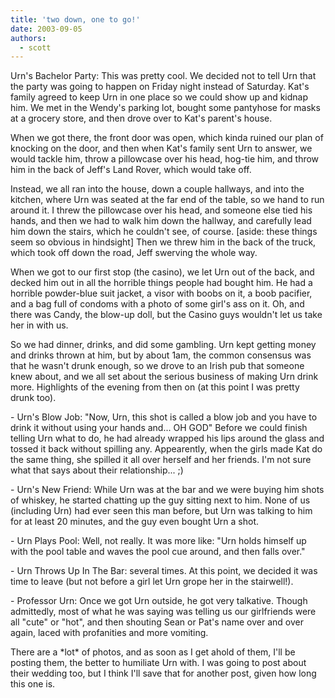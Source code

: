 ```yaml
---
title: 'two down, one to go!'
date: 2003-09-05
authors:
  - scott
---
```


Urn's Bachelor Party:
This was pretty cool. We decided not to tell Urn that the party was going to happen on Friday night instead of Saturday. Kat's family agreed to keep Urn in one place so we could show up and kidnap him. We met in the Wendy's parking lot, bought some pantyhose for masks at a grocery store, and then drove over to Kat's parent's house.

When we got there, the front door was open, which kinda ruined our plan of knocking on the door, and then when Kat's family sent Urn to answer, we would tackle him, throw a pillowcase over his head, hog-tie him, and throw him in the back of Jeff's Land Rover, which would take off.

Instead, we all ran into the house, down a couple hallways, and into the kitchen, where Urn was seated at the far end of the table, so we hand to run around it. I threw the pillowcase over his head, and someone else tied his hands, and then we had to walk him down the hallway, and carefully lead him down the stairs, which he couldn't see, of course. \[aside: these things seem so obvious in hindsight\] Then we threw him in the back of the truck, which took off down the road, Jeff swerving the whole way.

When we got to our first stop (the casino), we let Urn out of the back, and decked him out in all the horrible things people had bought him. He had a horrible powder-blue suit jacket, a visor with boobs on it, a boob pacifier, and a bag full of condoms with a photo of some girl's ass on it. Oh, and there was Candy, the blow-up doll, but the Casino guys wouldn't let us take her in with us.

So we had dinner, drinks, and did some gambling. Urn kept getting money and drinks thrown at him, but by about 1am, the common consensus was that he wasn't drunk enough, so we drove to an Irish pub that someone knew about, and we all set about the serious business of making Urn drink more. Highlights of the evening from then on (at this point I was pretty drunk too).

\- Urn's Blow Job: "Now, Urn, this shot is called a blow job and you have to drink it without using your hands and... OH GOD" Before we could finish telling Urn what to do, he had already wrapped his lips around the glass and tossed it back without spilling any. Appearently, when the girls made Kat do the same thing, she spilled it all over herself and her friends. I'm not sure what that says about their relationship... ;)

\- Urn's New Friend: While Urn was at the bar and we were buying him shots of whiskey, he started chatting up the guy sitting next to him. None of us (including Urn) had ever seen this man before, but Urn was talking to him for at least 20 minutes, and the guy even bought Urn a shot.

\- Urn Plays Pool: Well, not really. It was more like: "Urn holds himself up with the pool table and waves the pool cue around, and then falls over."

\- Urn Throws Up In The Bar: several times. At this point, we decided it was time to leave (but not before a girl let Urn grope her in the stairwell!).

\- Professor Urn: Once we got Urn outside, he got very talkative. Though admittedly, most of what he was saying was telling us our girlfriends were all "cute" or "hot", and then shouting Sean or Pat's name over and over again, laced with profanities and more vomiting.

There are a \*lot\* of photos, and as soon as I get ahold of them, I'll be posting them, the better to humiliate Urn with. I was going to post about their wedding too, but I think I'll save that for another post, given how long this one is.
